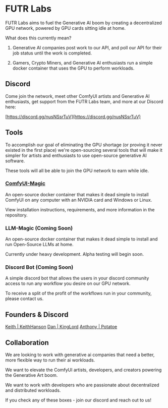 # FUTR Labs

FUTR Labs aims to fuel the Generative AI boom by creating a decentralized GPU network, powered by GPU cards sitting idle at home.

What does this currently mean? 

1. Generative AI companies post work to our API, and poll our API for their job status until the work is completed.

2. Gamers, Crypto Miners, and Generative AI enthusiasts run a simple docker container that uses the GPU to perform workloads. 


## Discord 

Come join the network, meet other ComfyUI artists and Generative AI enthusiasts, get support from the FUTR Labs team, and more at our Discord here:

[https://discord.gg/nusNSsrTuV](https://discord.gg/nusNSsrTuV)


## Tools

To accomplish our goal of eliminating the GPU shortage (or proving it never existed in the first place) we're open-sourcing several
tools that will make it simpler for artists and enthusiasts to use open-source generative AI software. 

These tools will all be able to join the GPU network to earn while idle. 

### [ComfyUI-Magic](https://github.com/FUTRlabs/ComfyUI-Magic)

An open-source docker container that makes it dead simple to install ComfyUI on any computer with an NVIDIA card and Windows or Linux.

View installation instructions, requirements, and more information in the repository.

### LLM-Magic (Coming Soon)

An open-source docker container that makes it dead simple to install and run Open-Source LLMs at home. 

Currently under heavy development. Alpha testing will begin soon. 

### Discord Bot (Coming Soon)

A simple discord bot that allows the users in your discord community access to run any workflow you desire on our GPU network. 

To receive a split of the profit of the workflows run in your community, please contact us.

## Founders & Discord

[Keith | KeithHanson](https://www.linkedin.com/in/hansonkeith/) [Dan | KingLord](https://www.linkedin.com/in/deichling/) [Anthony | Potatoe](https://www.linkedin.com/in/anthony-vicenti/)

## Collaboration

We are looking to work with generative ai companies that need a better, more flexible way to run their ai workloads. 

We want to elevate the ComfyUI artists, developers, and creators powering the Generative Art boom. 

We want to work with developers who are passionate about decentralized and distributed workloads.

If you check any of these boxes - join our discord and reach out to us! 
